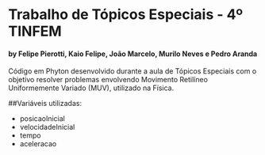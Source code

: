 # Trabalho de Tópicos Especiais - 4º TINFEM
#### by Felipe Pierotti, Kaio Felipe, João Marcelo, Murilo Neves e Pedro Aranda
Código em Phyton desenvolvido durante a aula de Tópicos Especiais com o objetivo resolver problemas envolvendo Movimento Retilíneo Uniformemente Variado (MUV), utilizado na Física.


##Variáveis utilizadas:
- posicaoInicial
- velocidadeInicial
- tempo
- aceleracao 
